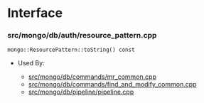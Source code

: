 
# Interface

### src/mongo/db/auth/resource\_pattern.cpp

<div></div>

    mongo::ResourcePattern::toString() const

- Used By:

    - [src/mongo/db/commands/mr\_common.cpp](../../../database\_commands)
    - [src/mongo/db/commands/find\_and\_modify\_common.cpp](../../../database\_commands)
    - [src/mongo/db/pipeline/pipeline.cpp](../../../aggregation\_framework)
